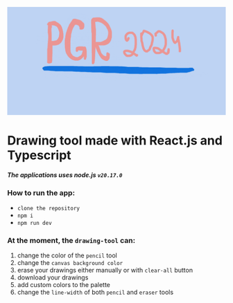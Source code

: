 ![Cover](/public/assets/docs/cover.png)

# Drawing tool made with React.js and Typescript

#### _The applications uses node.js `v20.17.0`_

### **How to run the app:**

- `clone the repository`
- `npm i`
- `npm run dev`

### **At the moment, the `drawing-tool` can:**

1.  change the color of the `pencil` tool
2.  change the `canvas background color`
3.  erase your drawings either manually or with `clear-all` button
4.  download your drawings
5.  add custom colors to the palette
6.  change the `line-width` of both `pencil` and `eraser` tools
